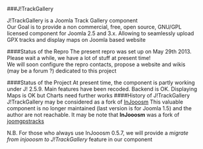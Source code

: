 ###J!TrackGallery

J!TrackGallery is a Joomla Track Gallery component  
Our Goal is to provide a non commercial, free, open source, GNU/GPL licensed component for Joomla 2.5 and 3.x. 
Allowing to seamlessly upload GPX tracks and display maps on Joomla based website

####Status of the Repro
The present repro was set up on May 29th 2013.   
Please wait a while, we have a lot of stuff at present time!  
We will soon configure the repro contacts, propose a website and wikis (may be a forum ?) dedicated to this project

####Status of the Project
At present time, the component is partly working under J! 2.5.9. Main features have been recoded. Backend is OK. Displaying Maps is OK but Charts need further works
####History of J!TrackGallery
J!TrackGallery may be considered as a fork of [InJooosm](http://injooosm.sourceforge.net/)
This valuable component is no longer maintained (last version is for Joomla 1.5) and the author are not reachable. 
It may be note that **InJooosm** was a fork of [joomgpstracks](http://www.joomlaos.de/Joomla_CMS_Downloads/Joomla_Komponenten/JoomGPSTracks.html)

N.B. For those who always use InJooosm 0.5.7, we will provide a *migrate from injooosm to J!TrackGallery* feature in our component

